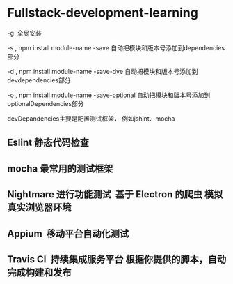 # Fullstack-development-learning

-g  全局安装

-s ,  npm install module-name -save 自动把模块和版本号添加到dependencies部分

-d ,  npm install module-name -save-dve 自动把模块和版本号添加到devdependencies部分

-o ,  npm install module-name -save-optional 自动把模块和版本号添加到optionalDependencies部分

devDepandencies主要是配置测试框架， 例如jshint、mocha

## Eslint 静态代码检查

## mocha 最常用的测试框架

## Nightmare 进行功能测试  基于 Electron 的爬虫 模拟真实浏览器环境

## Appium  移动平台自动化测试

## Travis CI  持续集成服务平台   根据你提供的脚本，自动完成构建和发布

